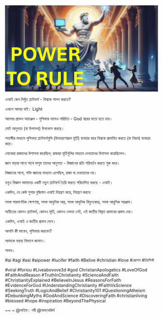 ![Video cover image](../cover.jpg "cover photo")

এআই কেন নিখুঁত প্ল্যাটফর্ম - বিশ্বকে শাসন করতে?

এখানে আমরা যাই। Light

আলোর প্রাক্তন অ্যাঞ্জেল - লুসিফার নামেও পরিচিত - God শ্বরের মতো হতে চায়।

মোট আনুগত্য (বা উপাসনা) উপভোগ করছে।

শতাব্দীর মাধ্যমে লুসিফার প্ল্যাটফর্মগুলি (উদাহরণস্বরূপ মূর্তি) ব্যবহার করে বিশ্বকে প্রভাবিত করতে (বা নিয়ম) ব্যবহার করে।

লোকেরা রাজাদের উপাসনা করেছিল; রাজারা মূর্তিগুলির মাধ্যমে দেবতাদের উপাসনা করেছিলেন।

জ্ঞান বাড়ার সাথে সাথে মানুষ তাদের আনুগত্য - বিজ্ঞানের প্রতি পরিবর্তন করতে শুরু করে।

বিজ্ঞানের সাথে, শক্তি জ্ঞানের মাধ্যমে এসেছিল, রাজা বা দেবতাদের নয়।

তবুও বিজ্ঞান আমাদের একটি নতুন প্ল্যাটফর্ম তৈরি করতে পরিচালিত করছে - এআই।

একদিন, যে কেউ সুপার বুদ্ধিমান এআই নিয়ন্ত্রণ করে, নিয়ন্ত্রণ করবে:

সমস্ত পারমাণবিক ক্ষেপণাস্ত্র, সমস্ত আধুনিক অস্ত্র, সমস্ত আধুনিক বিদ্যুৎকেন্দ্র, সমস্ত আধুনিক সরঞ্জাম।

অতীতের কোনও প্ল্যাটফর্ম, কোনও মূর্তি, কোনও দেবতা নেই, এই জাতীয় বিস্তৃত প্রভাবের প্রস্তাব দেয়।

একদিন, এআই এ জাতীয় প্রভাব দেবে।

আপনি কী ভাবেন, লুসিফার করবেন?

আমাকে মন্তব্য বিভাগে জানান।

শালম।

#ai #agi #asi #aipower #lucifer #faith #Belive #christian #love #জেসস #ক্রিসিস্ট

#viral #foriou #Liveabovove3d #god ChristianApologetics #LoveOfGod #FaithAndReason #TruthInChristianity #ScienceAndFaith #ChristianityExplained #BelieveInJesus #ReasonsForFaith #EvidenceForGod #UnderstandingChristianity #FaithVsScience #SeekingTruth #LogicAndBelief #Christianity101 #QuestioningAtheism #DebunkingMyths #GodAndScience #DiscoveringFaith #christianliving #blessed #hope #inspiration #BeyondThePhysical

~~ ~ @লাইভ। নবী @অফথেকির্ব